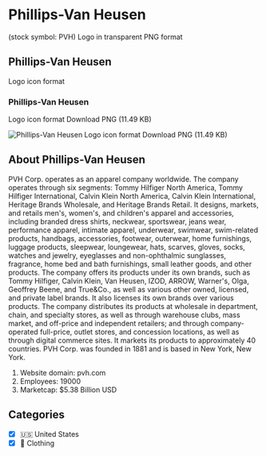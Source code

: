 # Phillips-Van Heusen
 (stock symbol: PVH) Logo in transparent PNG format

## Phillips-Van Heusen
 Logo icon format

### Phillips-Van Heusen
 Logo icon format Download PNG (11.49 KB)

![Phillips-Van Heusen
 Logo icon format Download PNG (11.49 KB)](/img/orig/PVH-bf16b57b.png)

## About Phillips-Van Heusen


PVH Corp. operates as an apparel company worldwide. The company operates through six segments: Tommy Hilfiger North America, Tommy Hilfiger International, Calvin Klein North America, Calvin Klein International, Heritage Brands Wholesale, and Heritage Brands Retail. It designs, markets, and retails men's, women's, and children's apparel and accessories, including branded dress shirts, neckwear, sportswear, jeans wear, performance apparel, intimate apparel, underwear, swimwear, swim-related products, handbags, accessories, footwear, outerwear, home furnishings, luggage products, sleepwear, loungewear, hats, scarves, gloves, socks, watches and jewelry, eyeglasses and non-ophthalmic sunglasses, fragrance, home bed and bath furnishings, small leather goods, and other products. The company offers its products under its own brands, such as Tommy Hilfiger, Calvin Klein, Van Heusen, IZOD, ARROW, Warner's, Olga, Geoffrey Beene, and True&Co., as well as various other owned, licensed, and private label brands. It also licenses its own brands over various products. The company distributes its products at wholesale in department, chain, and specialty stores, as well as through warehouse clubs, mass market, and off-price and independent retailers; and through company-operated full-price, outlet stores, and concession locations, as well as through digital commerce sites. It markets its products to approximately 40 countries. PVH Corp. was founded in 1881 and is based in New York, New York.

1. Website domain: pvh.com
2. Employees: 19000
3. Marketcap: $5.38 Billion USD


## Categories
- [x] 🇺🇸 United States
- [x] 👚 Clothing
